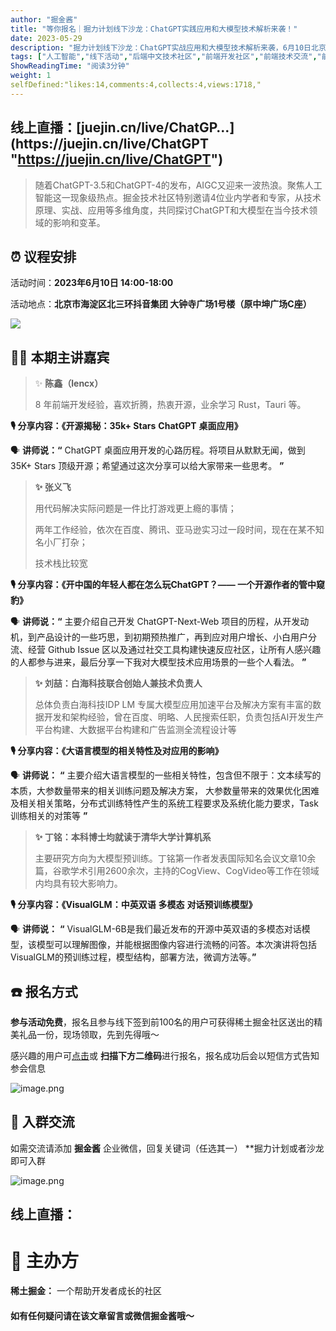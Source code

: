 ```yaml
---
author: "掘金酱"
title: "等你报名｜掘力计划线下沙龙：ChatGPT实践应用和大模型技术解析来袭！"
date: 2023-05-29
description: "掘力计划线下沙龙：ChatGPT实战应用和大模型技术解析来袭，6月10日北京方恒时尚中心，感兴趣的技术人不要错过！"
tags: ["人工智能","线下活动","后端中文技术社区","前端开发社区","前端技术交流","前端框架教程","JavaScript 学习资源","CSS 技巧与最佳实践","HTML5 最新动态","前端工程师职业发展","开源前端项目","前端技术趋势"]
ShowReadingTime: "阅读3分钟"
weight: 1
selfDefined:"likes:14,comments:4,collects:4,views:1718,"
---
```

线上直播：[](https://juejin.cn/live/ChatGPT "https://juejin.cn/live/ChatGPT")[juejin.cn/live/ChatGP…](https://juejin.cn/live/ChatGPT "https://juejin.cn/live/ChatGPT")
-----------------------------------------------------------------------------------------------------------------------------------------------------------------

> 随着ChatGPT-3.5和ChatGPT-4的发布，AIGC又迎来一波热浪。聚焦人工智能这一现象级热点。掘金技术社区特别邀请4位业内学者和专家，从技术原理、实战、应用等多维角度，共同探讨ChatGPT和大模型在当今技术领域的影响和变革。

⏰ 议程安排
------

活动时间：**2023年6月10日 14:00-18:00**

活动地点：**北京市海淀区北三环抖音集团 大钟寺广场1号楼（原中坤广场C座）**

![](/images/jueJin/5ee3651c6987457.png)

🧑‍🏫 本期主讲嘉宾
------------

> ✨ **陈鑫（lencx）**
> 
> 8 年前端开发经验，喜欢折腾，热衷开源，业余学习 Rust，Tauri 等。

**🎙️ 分享内容：《开源揭秘：35k+ Stars** **ChatGPT** **桌面应用》**

🗣️ **讲师说：“** ChatGPT 桌面应用开发的心路历程。将项目从默默无闻，做到 35K+ Stars 顶级开源；希望通过这次分享可以给大家带来一些思考。 **”**

> **✨ 张义飞**
> 
> 用代码解决实际问题是一件比打游戏更上瘾的事情；
> 
> 两年工作经验，依次在百度、腾讯、亚马逊实习过一段时间，现在在某不知名小厂打杂；
> 
> 技术栈比较宽

**🎙️ 分享内容：《开中国的年轻人都在怎么玩ChatGPT？—— 一个开源作者的管中窥豹》**

🗣️ **讲师说：“** 主要介绍自己开发 ChatGPT-Next-Web 项目的历程，从开发动机，到产品设计的一些巧思，到初期预热推广，再到应对用户增长、小白用户分流、经营 Github Issue 区以及通过社交工具构建快速反应社区，让所有人感兴趣的人都参与进来，最后分享一下我对大模型技术应用场景的一些个人看法。 **”**

> **✨ 刘喆：白海科技联合创始人兼技术负责人**
> 
> 总体负责白海科技IDP LM 专属大模型应用加速平台及解决方案有丰富的数据开发和架构经验，曾在百度、明略、人民搜索任职，负责包括AI开发生产平台构建、大数据平台构建和广告监测全流程设计等

**🎙️ 分享内容：《大语言模型的相关特性及对应用的影响》**

🗣️ **讲师说：** **“** 主要介绍大语言模型的一些相关特性，包含但不限于：文本续写的本质，大参数量带来的相关训练问题及解决方案， 大参数量带来的效果优化困难及相关相关策略，分布式训练特性产生的系统工程要求及系统化能力要求，Task 训练相关的对策等 **”**

> **✨ 丁铭：本科博士均就读于清华大学计算机系**
> 
> 主要研究方向为大模型预训练。丁铭第一作者发表国际知名会议文章10余篇，谷歌学术引用2600余次，主持的CogView、CogVideo等工作在领域内均具有较大影响力。

**🎙️ 分享内容：《VisualGLM：中英双语** **多模态** **对话预训练模型》**

🗣️ **讲师说：** **“** VisualGLM-6B是我们最近发布的开源中英双语的多模态对话模型，该模型可以理解图像，并能根据图像内容进行流畅的问答。本次演讲将包括VisualGLM的预训练过程，模型结构，部署方法，微调方法等。**”**

☎️ 报名方式
-------

**参与活动免费**，报名且参与线下签到前100名的用户可获得稀土掘金社区送出的精美礼品一份，现场领取，先到先得哦～

感兴趣的用户可[点击](https://www.bagevent.com/event/8483647?bag_track=article "https://www.bagevent.com/event/8483647?bag_track=article")或 **扫描下方二维码**进行报名，报名成功后会以短信方式告知参会信息

![image.png](/images/jueJin/46843cd85adc4ec.png)

💬 入群交流
-------

如需交流请添加 **掘金酱** 企业微信，回复关键词（任选其一） \*\*掘力计划或者沙龙 即可入群

![image.png](/images/jueJin/4df1cd24a35e49d.png)

线上直播：
-----

🌟 主办方
======

**稀土掘金：** 一个帮助开发者成长的社区

#### 如有任何疑问请在该文章留言或微信掘金酱哦～